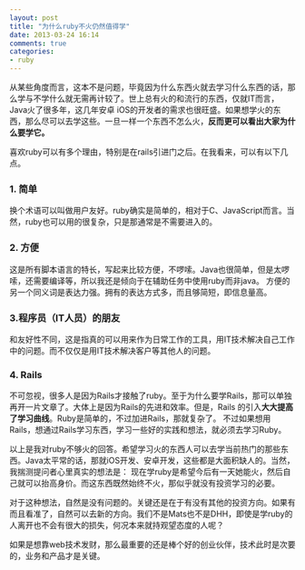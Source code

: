 ```yaml
---
layout: post
title: "为什么ruby不火仍然值得学"
date: 2013-03-24 16:14
comments: true
categories:
- ruby
---
```


从某些角度而言，这本不是问题，毕竟因为什么东西火就去学习什么东西的话，那么学与不学什么就无需再计较了。世上总有火的和流行的东西，仅就IT而言，Java火了很多年，这几年安卓 iOS的开发者的需求也很旺盛。如果想学火的东西，那么尽可以去学这些。一旦一样一个东西不怎么火，**反而更可以看出大家为什么要学它。**

喜欢ruby可以有多个理由，特别是在rails引进门之后。在我看来，可以有以下几点。

### 1. 简单
换个术语可以叫做用户友好。ruby确实是简单的，相对于C、JavaScript而言。当然，ruby也可以用的很复杂，只是那通常是不需要进入的。

### 2. 方便
这是所有脚本语言的特长，写起来比较方便，不啰嗦。Java也很简单，但是太啰嗦，还需要编译等，所以我还是倾向于在辅助任务中使用ruby而非java。
方便的另一个同义词是表达力强。拥有的表达方式多，而且够简短，即信息量高。

### 3.程序员（IT人员）的朋友
和友好性不同，这是指真的可以用来作为日常工作的工具，用IT技术解决自己工作中的问题。而不仅仅是用IT技术解决客户等其他人的问题。

### 4. Rails
不可忽视，很多人是因为Rails才接触了ruby。至于为什么要学Rails，那可以单独再开一片文章了。大体上是因为Rails的先进和效率。但是，Rails
的引入**大大提高了学习曲线**。Ruby是简单的，不过加进Rails，那就复杂了。
不过如果想用Rails，想通过Rails学习东西，学习一些好的实践和想法，就必须去学习Ruby。

以上是我对ruby不够火的回答。希望学习火的东西人可以去学当前热门的那些东西。Java太平常的话，那就iOS开发、安卓开发，这些都是大面积缺人的。当然，我揣测提问者心里真实的想法是：
现在学ruby是希望今后有一天她能火，然后自己就可以抬高身价。而这东西既然始终不火，那似乎就没有投资学习的必要。

对于这种想法，自然是没有问题的。关键还是在于有没有其他的投资方向。如果有而且看准了，自然可以去新的方向。我们不是Mats也不是DHH，即使是学ruby的人离开也不会有很大的损失，何况本来就持观望态度的人呢？

如果是想靠web技术发财，那么最重要的还是棒个好的创业伙伴，技术此时是次要的，业务和产品才是关键。

